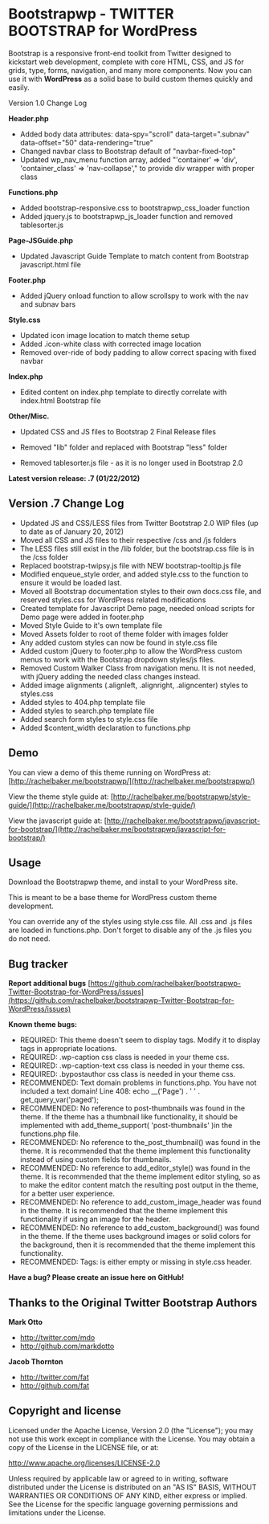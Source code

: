 Bootstrapwp - TWITTER BOOTSTRAP for WordPress
=================

Bootstrap is a responsive front-end toolkit from Twitter designed to kickstart web development, complete with core HTML, CSS, and JS for grids, type, forms, navigation, and many more components. Now you can use it with **WordPress** as a solid base to build custom themes quickly and easily.

Version 1.0 Change Log

__Header.php__
* Added body data attributes: data-spy="scroll" data-target=".subnav" data-offset="50" data-rendering="true"
* Changed navbar class to Bootstrap default of "navbar-fixed-top"
* Updated wp_nav_menu function array, added "'container' => 'div', 'container_class' => 'nav-collapse'," to provide div wrapper with proper class


__Functions.php__
* Added bootstrap-responsive.css to bootstrapwp_css_loader function
* Added jquery.js to bootstrapwp_js_loader function and removed tablesorter.js

__Page-JSGuide.php__
* Updated Javascript Guide Template to match content from Bootstrap javascript.html file

__Footer.php__
* Added jQuery onload function to allow scrollspy to work with the nav and subnav bars


__Style.css__
* Updated icon image location to match theme setup
* Added .icon-white class with corrected image location
* Removed over-ride of body padding to allow correct spacing with fixed navbar


__Index.php__
* Edited content on index.php template to directly correlate with index.html Bootstrap file


__Other/Misc.__
* Updated CSS and JS files to Bootstrap 2 Final Release files 

* Removed "lib" folder and replaced with Bootstrap "less" folder

* Removed tablesorter.js file - as it is no longer used in Bootstrap 2.0


**Latest version release: .7 (01/22/2012)**

Version .7 Change Log
----

* Updated JS and CSS/LESS files from Twitter Bootstrap 2.0 WIP files (up to date as of January 20, 2012)
* Moved all CSS and JS files to their respective /css and /js folders
* The LESS files still exist in the /lib folder, but the bootstrap.css file is in the /css folder
* Replaced bootstrap-twipsy.js file with NEW bootstrap-tooltip.js file
* Modified enqueue_style order, and added style.css to the function to ensure it would be loaded last.
* Moved all Bootstrap documentation styles to their own docs.css file, and reserved styles.css for WordPress related modifications
* Created template for Javascript Demo page, needed onload scripts for Demo page were added in footer.php
* Moved Style Guide to it's own template file
* Moved Assets folder to root of theme folder with images folder
* Any added custom styles can now be found in style.css file
* Added custom jQuery to footer.php to allow the WordPress custom menus to work with the Bootstrap dropdown styles/js files.  
* Removed Custom Walker Class from navigation menu.  It is not needed, with jQuery adding the needed class changes instead.
* Added image alignments (.alignleft, .alignright, .aligncenter) styles to styles.css
* Added styles to 404.php template file
* Added styles to search.php template file
* Added search form styles to style.css file
* Added $content_width declaration to functions.php




Demo
----
You can view a demo of this theme running on WordPress at:  [http://rachelbaker.me/bootstrapwp/](http://rachelbaker.me/bootstrapwp/)

View the theme style guide at: [http://rachelbaker.me/bootstrapwp/style-guide/](http://rachelbaker.me/bootstrapwp/style-guide/)

View the javascript guide at: [http://rachelbaker.me/bootstrapwp/javascript-for-bootstrap/](http://rachelbaker.me/bootstrapwp/javascript-for-bootstrap/)




Usage
-----

Download the Bootstrapwp theme, and install to your WordPress site.

This is meant to be a base theme for WordPress custom theme development.  

You can override any of the styles using style.css file.  All .css and .js files are loaded in functions.php.  Don't forget to disable any of the .js files you do not need.  




Bug tracker
-----------
**Report additional bugs** [https://github.com/rachelbaker/bootstrapwp-Twitter-Bootstrap-for-WordPress/issues](https://github.com/rachelbaker/bootstrapwp-Twitter-Bootstrap-for-WordPress/issues)


**Known theme bugs:**

* REQUIRED: This theme doesn't seem to display tags. Modify it to display tags in appropriate locations.
* REQUIRED: .wp-caption css class is needed in your theme css.
* REQUIRED: .wp-caption-text css class is needed in your theme css.
* REQUIRED: .bypostauthor css class is needed in your theme css.
* RECOMMENDED: Text domain problems in functions.php. You have not included a text domain!
Line 408: echo __('Page') . ' ' . get_query_var('paged');
* RECOMMENDED: No reference to post-thumbnails was found in the theme. If the theme has a thumbnail like functionality, it should be implemented with add_theme_support( 'post-thumbnails' )in the functions.php file.
* RECOMMENDED: No reference to the_post_thumbnail() was found in the theme. It is recommended that the theme implement this functionality instead of using custom fields for thumbnails.
* RECOMMENDED: No reference to add_editor_style() was found in the theme. It is recommended that the theme implement editor styling, so as to make the editor content match the resulting post output in the theme, for a better user experience.
* RECOMMENDED: No reference to add_custom_image_header was found in the theme. It is recommended that the theme implement this functionality if using an image for the header.
* RECOMMENDED: No reference to add_custom_background() was found in the theme. If the theme uses background images or solid colors for the background, then it is recommended that the theme implement this functionality.
* RECOMMENDED: Tags: is either empty or missing in style.css header.

**Have a bug? Please create an issue here on GitHub!**




Thanks to the Original Twitter Bootstrap Authors
-----------------------

**Mark Otto**

+ http://twitter.com/mdo
+ http://github.com/markdotto

**Jacob Thornton**

+ http://twitter.com/fat
+ http://github.com/fat


Copyright and license
---------------------


Licensed under the Apache License, Version 2.0 (the "License");
you may not use this work except in compliance with the License.
You may obtain a copy of the License in the LICENSE file, or at:

   http://www.apache.org/licenses/LICENSE-2.0

Unless required by applicable law or agreed to in writing, software
distributed under the License is distributed on an "AS IS" BASIS,
WITHOUT WARRANTIES OR CONDITIONS OF ANY KIND, either express or implied.
See the License for the specific language governing permissions and
limitations under the License.
